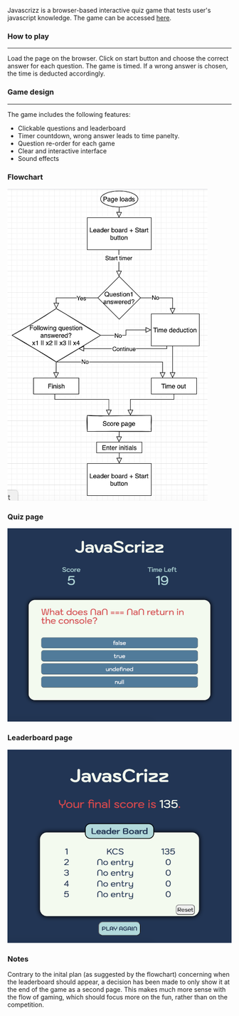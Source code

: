 Javascrizz is a browser-based interactive quiz game that tests user's javascript knowledge. The game can be accessed [here](https://kcsheng.github.io/javascrizz/).

### How to play

---

Load the page on the browser. Click on start button and choose the correct answer for each question. The game is timed. If a wrong answer is chosen, the time is deducted accordingly.

### Game design

---

The game includes the following features:

- Clickable questions and leaderboard
- Timer countdown, wrong answer leads to time panelty.
- Question re-order for each game
- Clear and interactive interface
- Sound effects

### Flowchart

![the diagram of javaScrizz program flow](./assets/flowchart.png)

### Quiz page

![the question page](./assets/question-page.png)

### Leaderboard page

![the leaderboard page](./assets/leaderboard.png)

### Notes

Contrary to the inital plan (as suggested by the flowchart) concerning when the leaderboard should appear, a decision has been made to only show it at the end of the game as a second page. This makes much more sense with the flow of gaming, which should focus more on the fun, rather than on the competition.
